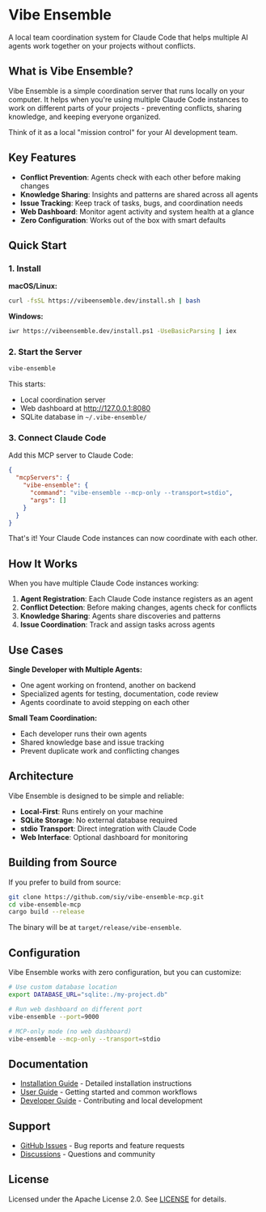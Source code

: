 # Vibe Ensemble

A local team coordination system for Claude Code that helps multiple AI agents work together on your projects without conflicts.

## What is Vibe Ensemble?

Vibe Ensemble is a simple coordination server that runs locally on your computer. It helps when you're using multiple Claude Code instances to work on different parts of your projects - preventing conflicts, sharing knowledge, and keeping everyone organized.

Think of it as a local "mission control" for your AI development team.

## Key Features

- **Conflict Prevention**: Agents check with each other before making changes
- **Knowledge Sharing**: Insights and patterns are shared across all agents  
- **Issue Tracking**: Keep track of tasks, bugs, and coordination needs
- **Web Dashboard**: Monitor agent activity and system health at a glance
- **Zero Configuration**: Works out of the box with smart defaults

## Quick Start

### 1. Install

**macOS/Linux:**
```bash
curl -fsSL https://vibeensemble.dev/install.sh | bash
```

**Windows:**
```bash
iwr https://vibeensemble.dev/install.ps1 -UseBasicParsing | iex
```

### 2. Start the Server

```bash
vibe-ensemble
```

This starts:
- Local coordination server
- Web dashboard at http://127.0.0.1:8080
- SQLite database in `~/.vibe-ensemble/`

### 3. Connect Claude Code

Add this MCP server to Claude Code:

```json
{
  "mcpServers": {
    "vibe-ensemble": {
      "command": "vibe-ensemble --mcp-only --transport=stdio",
      "args": []
    }
  }
}
```

That's it! Your Claude Code instances can now coordinate with each other.

## How It Works

When you have multiple Claude Code instances working:

1. **Agent Registration**: Each Claude Code instance registers as an agent
2. **Conflict Detection**: Before making changes, agents check for conflicts
3. **Knowledge Sharing**: Agents share discoveries and patterns
4. **Issue Coordination**: Track and assign tasks across agents

## Use Cases

**Single Developer with Multiple Agents:**
- One agent working on frontend, another on backend
- Specialized agents for testing, documentation, code review
- Agents coordinate to avoid stepping on each other

**Small Team Coordination:**
- Each developer runs their own agents
- Shared knowledge base and issue tracking
- Prevent duplicate work and conflicting changes

## Architecture

Vibe Ensemble is designed to be simple and reliable:

- **Local-First**: Runs entirely on your machine
- **SQLite Storage**: No external database required  
- **stdio Transport**: Direct integration with Claude Code
- **Web Interface**: Optional dashboard for monitoring

## Building from Source

If you prefer to build from source:

```bash
git clone https://github.com/siy/vibe-ensemble-mcp.git
cd vibe-ensemble-mcp
cargo build --release
```

The binary will be at `target/release/vibe-ensemble`.

## Configuration

Vibe Ensemble works with zero configuration, but you can customize:

```bash
# Use custom database location
export DATABASE_URL="sqlite:./my-project.db"

# Run web dashboard on different port  
vibe-ensemble --port=9000

# MCP-only mode (no web dashboard)
vibe-ensemble --mcp-only --transport=stdio
```

## Documentation

- [Installation Guide](docs/installation.md) - Detailed installation instructions
- [User Guide](docs/user-guide.md) - Getting started and common workflows
- [Developer Guide](docs/developer-guide.md) - Contributing and local development

## Support

- [GitHub Issues](https://github.com/siy/vibe-ensemble-mcp/issues) - Bug reports and feature requests
- [Discussions](https://github.com/siy/vibe-ensemble-mcp/discussions) - Questions and community

## License

Licensed under the Apache License 2.0. See [LICENSE](LICENSE) for details.
